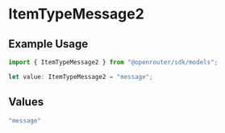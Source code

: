 # ItemTypeMessage2

## Example Usage

```typescript
import { ItemTypeMessage2 } from "@openrouter/sdk/models";

let value: ItemTypeMessage2 = "message";
```

## Values

```typescript
"message"
```